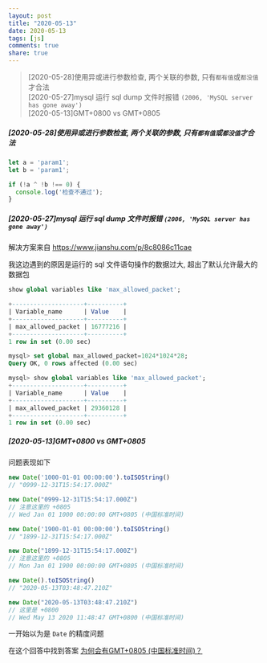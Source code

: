 ```yaml
---
layout: post
title: "2020-05-13"
date: 2020-05-13
tags: [js]
comments: true
share: true
---
```


> [2020-05-28]使用异或进行参数检查, 两个关联的参数, 只有`都有值`或`都没值`才合法 <br> 
> [2020-05-27]mysql 运行 sql dump 文件时报错 `(2006, 'MySQL server has gone away')` <br> 
> [2020-05-13]GMT+0800 vs GMT+0805 <br> 

##### [2020-05-28]使用异或进行参数检查, 两个关联的参数, 只有`都有值`或`都没值`才合法

```js
let a = 'param1';
let b = 'param1';

if (!a ^ !b !== 0) {
  console.log('检查不通过');
}
```

##### [2020-05-27]mysql 运行 sql dump 文件时报错 `(2006, 'MySQL server has gone away')`

解决方案来自 https://www.jianshu.com/p/8c8086c11cae

我这边遇到的原因是运行的 sql 文件语句操作的数据过大, 超出了默认允许最大的数据包

```sql
show global variables like 'max_allowed_packet';

+--------------------+----------+
| Variable_name      | Value    |
+--------------------+----------+
| max_allowed_packet | 16777216 |
+--------------------+----------+
1 row in set (0.00 sec)

mysql> set global max_allowed_packet=1024*1024*28;
Query OK, 0 rows affected (0.00 sec)

mysql> show global variables like 'max_allowed_packet';
+--------------------+----------+
| Variable_name      | Value    |
+--------------------+----------+
| max_allowed_packet | 29360128 |
+--------------------+----------+
1 row in set (0.00 sec)
```

##### [2020-05-13]GMT+0800 vs GMT+0805 

问题表现如下

```js
new Date('1000-01-01 00:00:00').toISOString()
// "0999-12-31T15:54:17.000Z"

new Date("0999-12-31T15:54:17.000Z")
// 注意这里的 +0805
// Wed Jan 01 1000 00:00:00 GMT+0805 (中国标准时间)

new Date('1900-01-01 00:00:00').toISOString()
// "1899-12-31T15:54:17.000Z"

new Date("1899-12-31T15:54:17.000Z")
// 注意这里的 +0805
// Mon Jan 01 1900 00:00:00 GMT+0805 (中国标准时间)

new Date().toISOString()
// "2020-05-13T03:48:47.210Z"

new Date("2020-05-13T03:48:47.210Z")
// 这里是 +0800
// Wed May 13 2020 11:48:47 GMT+0800 (中国标准时间)
```

一开始以为是 `Date` 的精度问题

在这个回答中找到答案 [为何会有GMT+0805 (中国标准时间)？](https://segmentfault.com/q/1010000015249191)
